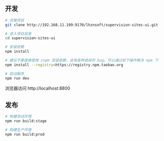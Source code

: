 ## 开发

```bash
# 克隆项目
git clone http://192.168.11.199:9170/lhznsoft/supervision-sites-ui.git

# 进入项目目录
cd supervision-sites-ui

# 安装依赖
npm install

# 建议不要直接使用 cnpm 安装依赖，会有各种诡异的 bug。可以通过如下操作解决 npm 下载速度慢的问题
npm install --registry=https://registry.npm.taobao.org

# 启动服务
npm run dev
```

浏览器访问 http://localhost:8800

## 发布

```bash
# 构建测试环境
npm run build:stage

# 构建生产环境
npm run build:prod
```
